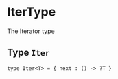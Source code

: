 # IterType
The Iterator type

## Type `Iter`
``` motoko no-repl
type Iter<T> = { next : () -> ?T }
```

